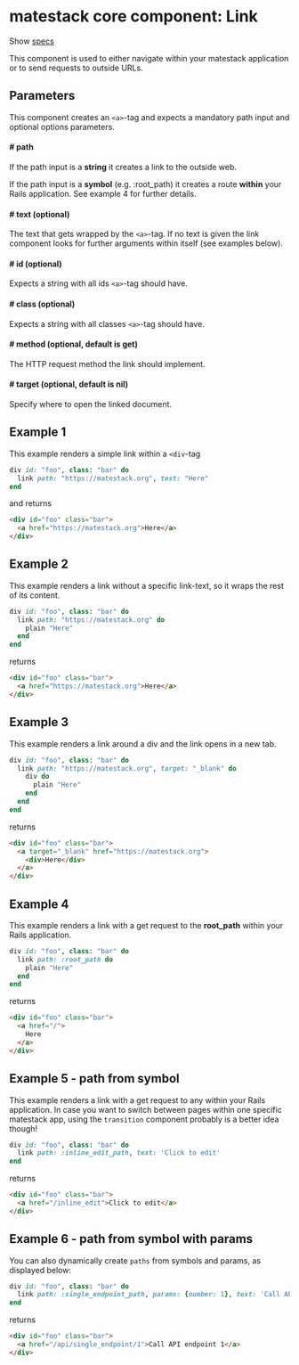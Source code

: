 # matestack core component: Link

Show [specs](/spec/usage/components/link_spec.rb)

This component is used to either navigate within your matestack application or to send requests to outside URLs.

## Parameters

This component creates an `<a>`-tag and expects a mandatory path input and optional options parameters.

#### # path
If the path input is a **string** it creates a link to the outside web.

If the path input is a **symbol** (e.g. :root_path) it creates a route **within** your Rails application. See example 4 for further details.

#### # text (optional)
The text that gets wrapped by the `<a>`-tag. If no text is given the link component looks for further arguments within itself (see examples below).

#### # id (optional)
Expects a string with all ids `<a>`-tag should have.

#### # class (optional)
Expects a string with all classes `<a>`-tag should have.

#### # method (optional, default is get)
The HTTP request method the link should implement.

#### # target (optional, default is nil)
Specify where to open the linked document.

## Example 1
This example renders a simple link within a `<div`-tag

```ruby
div id: "foo", class: "bar" do
  link path: "https://matestack.org", text: "Here"
end
```

and returns

```html
<div id="foo" class="bar">
  <a href="https://matestack.org">Here</a>
</div>
```

## Example 2
This example renders a link without a specific link-text, so it wraps the rest of its content.

```ruby
div id: "foo", class: "bar" do
  link path: "https://matestack.org" do
    plain "Here"
  end
end
```

returns

```html
<div id="foo" class="bar">
  <a href="https://matestack.org">Here</a>
</div>
```

## Example 3
This example renders a link around a div and the link opens in a new tab.

```ruby
div id: "foo", class: "bar" do
  link path: "https://matestack.org", target: "_blank" do
    div do
      plain "Here"
    end
  end
end
```

returns

```html
<div id="foo" class="bar">
  <a target="_blank" href="https://matestack.org">
    <div>Here</div>
  </a>
</div>
```

## Example 4
This example renders a link with a get request to the **root_path** within your Rails application.

```ruby
div id: "foo", class: "bar" do
  link path: :root_path do
    plain "Here"
  end
end
```

returns

```html
<div id="foo" class="bar">
  <a href="/">
    Here
  </a>
</div>
```

## Example 5 - path from symbol
This example renders a link with a get request to any within your Rails application. In case you want to switch between pages within one specific matestack app, using the `transition` component probably is a better idea though!

```ruby
div id: "foo", class: "bar" do
  link path: :inline_edit_path, text: 'Click to edit'
end
```

returns

```html
<div id="foo" class="bar">
  <a href="/inline_edit">Click to edit</a>
</div>
```

## Example 6 - path from symbol with params
You can also dynamically create `paths` from symbols and params, as displayed below:

```ruby
div id: "foo", class: "bar" do
  link path: :single_endpoint_path, params: {number: 1}, text: 'Call API endpoint 1'
end
```

returns

```html
<div id="foo" class="bar">
  <a href="/api/single_endpoint/1">Call API endpoint 1</a>
</div>
```
